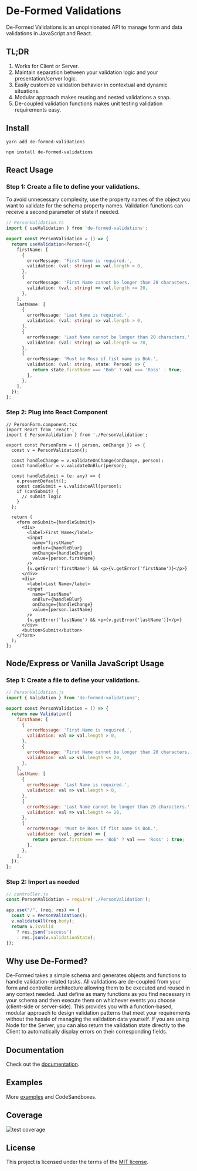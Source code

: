 # De-Formed Validations

De-Formed Validations is an unopinionated API to manage form and data validations in JavaScript and React.

## TL;DR

1. Works for Client or Server.
2. Maintain separation between your validation logic and your presentation/server logic.
3. Easily customize validation behavior in contextual and dynamic situations.
4. Modular approach makes reusing and nested validations a snap.
5. De-coupled validation functions makes unit testing validation requirements easy.

## Install
```
yarn add de-formed-validations
```
```
npm install de-formed-validations
```
## React Usage

### Step 1: Create a file to define your validations.

To avoid unnecessary complexity, use the property names of the object you want to validate for the schema property names. Validation functions can receive a second parameter of state if needed.

```ts
// PersonValidation.ts
import { useValidation } from 'de-formed-validations';

export const PersonValidation = () => {
  return useValidation<Person>({
    firstName: [
      {
        errorMessage: 'First Name is required.',
        validation: (val: string) => val.length > 0,
      },
      {
        errorMessage: 'First Name cannot be longer than 20 characters.',
        validation: (val: string) => val.length <= 20,
      },
    ],
    lastName: [
      {
        errorMessage: 'Last Name is required.',
        validation: (val: string) => val.length > 0,
      },
      {
        errorMessage: 'Last Name cannot be longer than 20 characters.',
        validation: (val: string) => val.length <= 20,
      },
      {
        errorMessage: 'Must be Ross if fist name is Bob.',
        validation: (val: string, state: Person) => {
          return state.firstName === 'Bob' ? val === 'Ross' : true;
        },
      },
    ],
  });
};
```

### Step 2: Plug into React Component

```tsx
// PersonForm.component.tsx
import React from 'react';
import { PersonValidation } from './PersonValidation';

export const PersonForm = ({ person, onChange }) => {
  const v = PersonValidation();

  const handleChange = v.validateOnChange(onChange, person);
  const handleBlur = v.validateOnBlur(person);

  const handleSubmit = (e: any) => {
    e.preventDefault();
    const canSubmit = v.validateAll(person);
    if (canSubmit) {
      // submit logic
    }
  };

  return (
    <form onSubmit={handleSubmit}>
      <div>
        <label>First Name</label>
        <input
          name="firstName"
          onBlur={handleBlur}
          onChange={handleChange}
          value={person.firstName}
        />
        {v.getError('firstName') && <p>{v.getError('firstName')}</p>}
      </div>
      <div>
        <label>Last Name</label>
        <input
          name="lastName"
          onBlur={handleBlur}
          onChange={handleChange}
          value={person.lastName}
        />
        {v.getError('lastName') && <p>{v.getError('lastName')}</p>}
      </div>
      <button>Submit</button>
    </form>
  );
};
```
## Node/Express or Vanilla JavaScript Usage

### Step 1: Create a file to define your validations.

```js
// PersonValidation.js
import { Validation } from 'de-formed-validations';

export const PersonValidation = () => {
  return new Validation({
    firstName: [
      {
        errorMessage: 'First Name is required.',
        validation: val => val.length > 0,
      },
      {
        errorMessage: 'First Name cannot be longer than 20 characters.',
        validation: val => val.length <= 20,
      },
    ],
    lastName: [
      {
        errorMessage: 'Last Name is required.',
        validation: val => val.length > 0,
      },
      {
        errorMessage: 'Last Name cannot be longer than 20 characters.',
        validation: val => val.length <= 20,
      },
      {
        errorMessage: 'Must be Ross if fist name is Bob.',
        validation: (val, person) => {
          return person.firstName === 'Bob' ? val === 'Ross' : true;
        },
      },
    ],
  });
};
```

### Step 2: Import as needed

```js
// controller.js
const PersonValidation = require('./PersonValidation');

app.use("/", (req, res) => {
  const v = PersonValidation();
  v.validateAll(req.body);
  return v.isValid
    ? res.json('success')
    : res.json(v.validationState);
});
```
## Why use De-Formed?

De-Formed takes a simple schema and generates objects and functions to handle validation-related tasks. All validations are de-coupled from your form and controller architecture allowing them to be executed and reused in any context needed. Just define as many functions as you find necessary in your schema and then execute them on whichever events you choose (client-side or server-side). This provides you with a function-based, modular approach to design validation patterns that meet your requirements without the hassle of managing the validation data yourself. If you are using Node for the Server, you can also return the validation state directly to the Client to automatically display errors on their corresponding fields. 

## Documentation

Check out the [documentation](https://github.com/prescottbreeden/de-formed-validations/wiki/Docs).

## Examples

More [examples](https://github.com/prescottbreeden/de-formed-validations/wiki/Examples) and CodeSandboxes.

## Coverage
![test coverage](https://github.com/prescottbreeden/de-formed-validations/blob/master/test-coverage.jpg?raw=true)

## License

This project is licensed under the terms of the [MIT license](/LICENSE).
